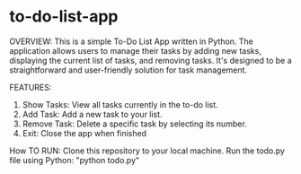 # to-do-list-app

OVERVIEW:
This is a simple To-Do List App written in Python. The application allows users to manage their tasks by adding new tasks, displaying the current list of tasks, and removing tasks. It's designed to be a straightforward and user-friendly solution for task management.

FEATURES:
1. Show Tasks: View all tasks currently in the to-do list.
2. Add Task: Add a new task to your list.
3. Remove Task: Delete a specific task by selecting its number.
4. Exit: Close the app when finished

How TO RUN:
Clone this repository to your local machine.
Run the todo.py file using Python: "python todo.py"
